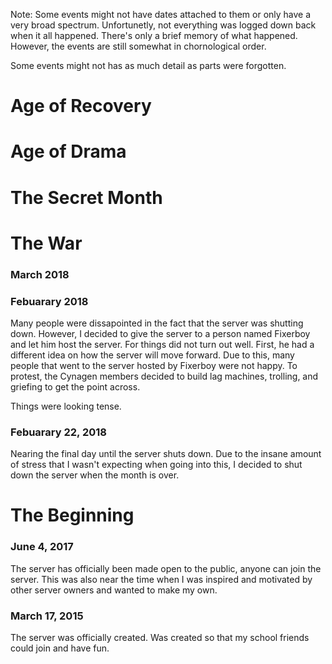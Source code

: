 Note: Some events might not have dates attached to them or only have a very broad spectrum. Unfortunetly, not everything was logged down back when it all happened. There's only a brief memory of what happened. However, the events are still somewhat in chornological order. 

Some events might not has as much detail as parts were forgotten. 


# Age of Recovery

# Age of Drama

# The Secret Month

# The War 

### March 2018


### Febuarary 2018
Many people were dissapointed in the fact that the server was shutting down. However, I decided to give the server to a person named Fixerboy and let him host the server. For things did not turn out well. First, he had a different idea on how the server will move forward. Due to this, many people that went to the server hosted by Fixerboy were not happy. To protest, the Cynagen members decided to build lag machines, trolling, and griefing to get the point across.

Things were looking tense.

### Febuarary 22, 2018
Nearing the final day until the server shuts down. Due to the insane amount of stress that I wasn't expecting when going into this, I decided to shut down the server when the month is over.

# The Beginning

### June 4, 2017
The server has officially been made open to the public, anyone can join the server. This was also near the time when I was inspired and motivated by other server owners and wanted to make my own. 

### March 17, 2015
The server was officially created. Was created so that my school friends could join and have fun.
